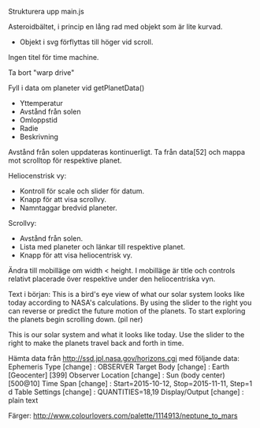 Strukturera upp main.js

Asteroidbältet, i princip en lång rad med objekt som är lite kurvad.
 - Objekt i svg förflyttas till höger vid scroll.

Ingen titel för time machine.

Ta bort "warp drive"

Fyll i data om planeter vid getPlanetData()
 - Yttemperatur
 - Avstånd från solen
 - Omloppstid
 - Radie
 - Beskrivning

Avstånd från solen uppdateras kontinuerligt. Ta från data[52]
och mappa mot scrolltop för respektive planet.





Heliocenstrisk vy:
- Kontroll för scale och slider för datum.
- Knapp för att visa scrollvy.
- Namntaggar bredvid planeter.

Scrollvy:
- Avstånd från solen.
- Lista med planeter och länkar till respektive planet.
- Knapp för att visa heliocentrisk vy.

Ändra till mobilläge om width < height. I mobilläge är title och controls relativt
placerade över respektive under den heliocentriska vyn.

Text i början:
This is a bird's eye view of what our solar system looks like today according to
NASA's calculations. By using the slider to the right you can reverse or predict
the future motion of the planets.
To start exploring the planets begin scrolling down. (pil ner)

This is our solar system and what it looks like today.
Use the slider to the right to make the planets travel back and forth in time.

Hämta data från http://ssd.jpl.nasa.gov/horizons.cgi med följande data:
    Ephemeris Type [change] : 	OBSERVER
    Target Body [change]    : 	Earth [Geocenter] [399]
    Observer Location [change] : 	Sun (body center) [500@10]
    Time Span [change]      : 	Start=2015-10-12, Stop=2015-11-11, Step=1 d
    Table Settings [change] : 	QUANTITIES=18,19
    Display/Output [change] : 	plain text

Färger: http://www.colourlovers.com/palette/1114913/neptune_to_mars

